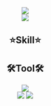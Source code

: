 

<div align=center>
  <img src="https://capsule-render.vercel.app/api?type=waving&color=gradient&height=300&section=header&text=Narcoker&fontSize=60&desc=Frontend%20Developer" />
  <br/>
  <img src= "https://hits.seeyoufarm.com/api/count/incr/badge.svg?url=https%3A%2F%2Fgithub.com%2FNarcoker&count_bg=%236E6E6E&title_bg=%23000000&icon=&icon_color=%23E7E7E7&title=hits&edge_flat=false)"/>
  <h2>⭐Skill⭐</h2>  
  <h2>🛠Tool🛠</h2>  
  
  <img src="https://github-readme-stats.vercel.app/api?username=Narcoker&show_icons=true&theme={theme})](https://github.com/Narcoker/github-readme-stats"/>
  <br/>
  <img src="https://github-readme-stats.vercel.app/api/top-langs/?username=Narcoker&layout=compact"/>
  <img src="http://mazassumnida.wtf/api/v2/generate_badge?boj=narcoker"/>
</div>





